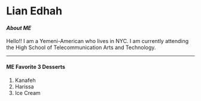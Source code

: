 # Lian Edhah

#### _About ME_

Hello!! I am a Yemeni-American who lives in NYC. I am currently attending the High School of Telecommunication Arts and Technology.

---

#### ME **Favorite** 3 Desserts

1. Kanafeh
2. Harissa
3. Ice Cream




